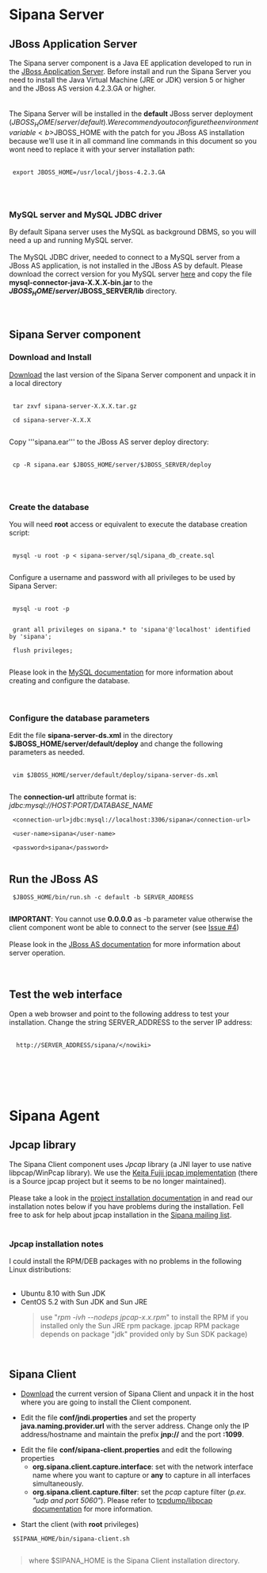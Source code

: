 

<br><br>

<h1>Sipana Server</h1>

<h2>JBoss Application Server</h2>

The Sipana server component is a Java EE application developed to run in the <a href='http://www.jboss.org/jbossas/'>JBoss Application Server</a>. Before install and run the Sipana Server you need to install the Java Virtual Machine (JRE or JDK) version 5 or higher and the JBoss AS version 4.2.3.GA or higher.<br>
<br>
<br>
The Sipana Server will be installed in the <b>default</b> JBoss server deployment ($JBOSS_HOME/server/default). We recommend you to configure the environment variable <b>$JBOSS_HOME</b> with the patch for you JBoss AS installation because we'll use it in all command line commands in this document so you wont need to replace it with your server installation path:<br>
<br>
<pre><code> export JBOSS_HOME=/usr/local/jboss-4.2.3.GA<br>
</code></pre>

<br>

<h3>MySQL server and MySQL JDBC driver</h3>

By default Sipana server uses the MySQL as background DBMS, so you will need a up and running MySQL server.<br>
<br>
The MySQL JDBC driver, needed to connect to a MySQL server from a JBoss AS application, is not installed in the JBoss AS by default. Please download the correct version for you MySQL server <a href='http://dev.mysql.com/downloads/connector/j/'>here</a> and copy the file <b>mysql-connector-java-X.X.X-bin.jar</b> to the <b>$JBOSS_HOME/server/$JBOSS_SERVER/lib</b> directory.<br>
<br>
<br>

<h2>Sipana Server component</h2>

<h3>Download and Install</h3>

<a href='http://code.google.com/p/sipana/downloads/list'>Download</a> the last version of the Sipana Server component and unpack it in a local directory<br>
<br>
<pre><code> tar zxvf sipana-server-X.X.X.tar.gz<br>
 cd sipana-server-X.X.X<br>
</code></pre>


Copy '''sipana.ear''' to the JBoss AS server deploy directory:<br>
<br>
<pre><code> cp -R sipana.ear $JBOSS_HOME/server/$JBOSS_SERVER/deploy<br>
</code></pre>

<br>

<h3>Create the database</h3>

You will need <b>root</b> access or equivalent to execute the database creation script:<br>
<br>
<pre><code> mysql -u root -p &lt; sipana-server/sql/sipana_db_create.sql<br>
</code></pre>

Configure a username and password with all privileges to be used by Sipana Server:<br>
<br>
<pre><code> mysql -u root -p<br>
</code></pre>

<pre><code> grant all privileges on sipana.* to 'sipana'@'localhost' identified by 'sipana';<br>
 flush privileges;<br>
</code></pre>

Please look in the <a href='http://dev.mysql.com/doc/'>MySQL documentation</a> for more information about creating and configure the database.<br>
<br>
<br>

<h3>Configure the database parameters</h3>

Edit the file <b>sipana-server-ds.xml</b> in the directory <b>$JBOSS_HOME/server/default/deploy</b> and change the following parameters as needed.<br>
<br>
<pre><code> vim $JBOSS_HOME/server/default/deploy/sipana-server-ds.xml<br>
</code></pre>

The <b>connection-url</b> attribute format is: <i>jdbc:mysql://HOST:PORT/DATABASE_NAME</i>

<pre><code> &lt;connection-url&gt;jdbc:mysql://localhost:3306/sipana&lt;/connection-url&gt;<br>
 &lt;user-name&gt;sipana&lt;/user-name&gt;<br>
 &lt;password&gt;sipana&lt;/password&gt;<br>
</code></pre>


<h2>Run the JBoss AS</h2>

<pre><code> $JBOSS_HOME/bin/run.sh -c default -b SERVER_ADDRESS<br>
</code></pre>

<b>IMPORTANT</b>: You cannot use <b>0.0.0.0</b> as -b parameter value otherwise the client component wont be able to connect to the server (see <a href='http://code.google.com/p/sipana/issues/detail?id=4'>Issue #4</a>)<br>
<br>
Please look in the <a href='http://www.jboss.org/jbossas/docs/index.html'>JBoss AS documentation</a> for more information about server operation.<br>
<br>
<br>

<h2>Test the web interface</h2>

Open a web browser and point to the following address to test your installation. Change the string SERVER_ADDRESS to the server IP address:<br>
<br>
<pre><code>  http://SERVER_ADDRESS/sipana/&lt;/nowiki&gt;<br>
</code></pre>


<br>
<br>
<br>

<h1>Sipana Agent</h1>

<h2>Jpcap library</h2>

The Sipana Client component uses <i>Jpcap</i> library (a JNI layer to use native libpcap/WinPcap library). We use the <a href='http://netresearch.ics.uci.edu/kfujii/jpcap/doc/install.html'>Keita Fujii jpcap implementation</a> (there is a Source jpcap project but it seems to be no longer maintained).<br>
<br>
Please take a look in the <a href='http://netresearch.ics.uci.edu/kfujii/jpcap/doc/install.html'>project installation documentation</a> in and read our installation notes below if you have problems during the installation. Fell free to ask for help about jpcap installation in the <a href='http://groups.google.com/group/sipana-dev/'>Sipana mailing list</a>.<br>
<br>
<h3>Jpcap installation notes</h3>

I could install the RPM/DEB packages with no problems in the following Linux distributions:<br>
<br>
<ul><li>Ubuntu 8.10 with Sun JDK<br>
</li><li>CentOS 5.2 with Sun JDK and Sun JRE<br>
<blockquote>use "<i>rpm -ivh --nodeps jpcap-x.x.rpm</i>" to install the RPM if you installed only the Sun JRE rpm package. jpcap RPM package depends on package "jdk" provided only by Sun SDK package)</blockquote></li></ul>

<br>

<h2>Sipana Client</h2>

<ul><li><a href='http://code.google.com/p/sipana/downloads/list'>Download</a> the current version of Sipana Client and unpack it in the host where you are going to install the Client component.</li></ul>

<ul><li>Edit the file <b>conf/jndi.properties</b> and set the property <b>java.naming.provider.url</b> with the server address. Change only the IP address/hostname and maintain the prefix <b>jnp://</b> and the port <b>:1099</b>.</li></ul>


<ul><li>Edit the file <b>conf/sipana-client.properties</b> and edit the following properties<br>
<ul><li><b>org.sipana.client.capture.interface</b>: set with the network interface name where you want to capture or <b>any</b> to capture in all interfaces simultaneously.<br>
</li><li><b>org.sipana.client.capture.filter</b>: set the <i>pcap</i> capture filter (<i>p.ex. "udp and port 5060"</i>). Please refer to <a href='http://www.tcpdump.org/#documentation'>tcpdump/libpcap documentation</a> for more information.</li></ul></li></ul>


<ul><li>Start the client (with <b>root</b> privileges)</li></ul>

<pre><code> $SIPANA_HOME/bin/sipana-client.sh<br>
</code></pre>

<blockquote>where $SIPANA_HOME is the Sipana Client installation directory.</blockquote>

<br>